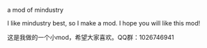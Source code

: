a mod of mindustry

I like mindustry best, so I make a mod.
I hope you will like this mod!

这是我做的一个小mod，希望大家喜欢。QQ群：1026746941
